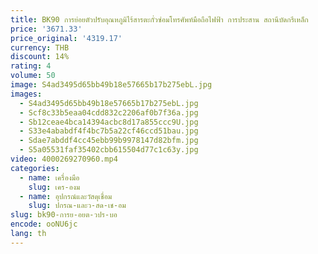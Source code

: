 ```yaml
---
title: BK90 การย่อยตัวปรับอุณหภูมิไร้สารตะกั่วซ่อมโทรศัพท์มือถือไฟฟ้า การประสาน สถานีบัดกรีเหล็ก
price: '3671.33'
price_original: '4319.17'
currency: THB
discount: 14%
rating: 4
volume: 50
image: S4ad3495d65bb49b18e57665b17b275ebL.jpg
images:
  - S4ad3495d65bb49b18e57665b17b275ebL.jpg
  - Scf8c33b5eaa04cdd832c2206af0b7f36a.jpg
  - Sb12ceae4bca14394acbc8d17a855ccc9U.jpg
  - S33e4ababdf4f4bc7b5a22cf46ccd51bau.jpg
  - Sdae7abddf4cc45ebb99b9978147d82bfm.jpg
  - S5a05531faf35402cbb615504d77c1c63y.jpg
video: 4000269270960.mp4
categories:
  - name: เครื่องมือ
    slug: เคร-องม
  - name: อุปกรณ์และวัสดุเชื่อม
    slug: ปกรณ-และว-สด-เช-อม
slug: bk90-การย-อยต-วปร-บอ
encode: ooNU6jc
lang: th
---
```

  